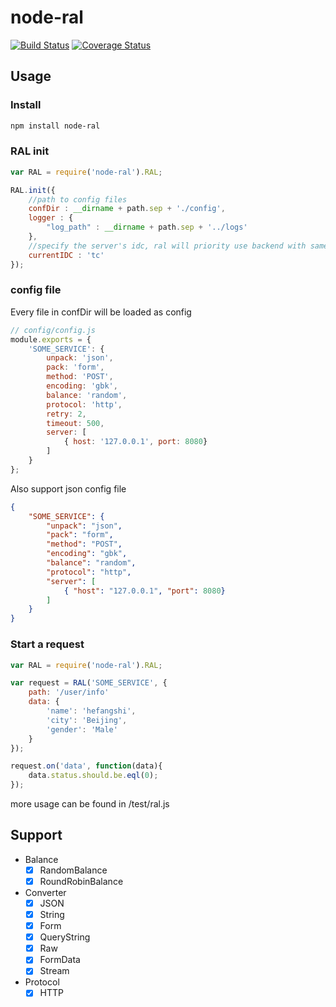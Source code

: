 node-ral
===========

[![Build Status](https://travis-ci.org/fex-team/node-ral.svg?branch=master)](https://travis-ci.org/fex-team/node-ral)
[![Coverage Status](https://coveralls.io/repos/fex-team/node-ral/badge.png)](https://coveralls.io/r/fex-team/node-ral)

## Usage

### Install

```bash
npm install node-ral
```

### RAL init

```javascript
var RAL = require('node-ral').RAL;

RAL.init({
    //path to config files
    confDir : __dirname + path.sep + './config',
    logger : {
        "log_path" : __dirname + path.sep + '../logs'
    },
    //specify the server's idc, ral will priority use backend with same idc
    currentIDC : 'tc'
});
```

### config file

Every file in confDir will be loaded as config

```javascript
// config/config.js
module.exports = {
    'SOME_SERVICE': {
        unpack: 'json',
        pack: 'form',
        method: 'POST',
        encoding: 'gbk',
        balance: 'random',
        protocol: 'http',
        retry: 2,
        timeout: 500,
        server: [
            { host: '127.0.0.1', port: 8080}
        ]
    }
};
```

Also support json config file

```json
{
    "SOME_SERVICE": {
        "unpack": "json",
        "pack": "form",
        "method": "POST",
        "encoding": "gbk",
        "balance": "random",
        "protocol": "http",
        "server": [
            { "host": "127.0.0.1", "port": 8080}
        ]
    }
}
```

### Start a request

```javascript
var RAL = require('node-ral').RAL;

var request = RAL('SOME_SERVICE', {
    path: '/user/info'
    data: {
        'name': 'hefangshi',
        'city': 'Beijing',
        'gender': 'Male'
    }
});

request.on('data', function(data){
    data.status.should.be.eql(0);
});
```

more usage can be found in /test/ral.js

## Support

- Balance
    - [X] RandomBalance
    - [X] RoundRobinBalance
- Converter
    - [X] JSON
    - [X] String
    - [X] Form
    - [X] QueryString
    - [X] Raw
    - [X] FormData
    - [X] Stream
- Protocol
    - [X] HTTP
